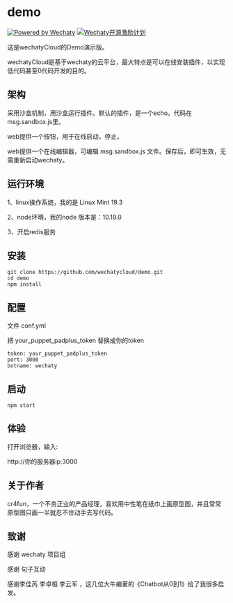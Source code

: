 # demo

[![Powered by Wechaty](https://img.shields.io/badge/Powered%20By-Wechaty-green.svg)](https://github.com/chatie/wechaty)
[![Wechaty开源激励计划](https://img.shields.io/badge/Wechaty-开源激励计划-green.svg)](https://github.com/juzibot/Welcome/wiki/Everything-about-Wechaty)

这是wechatyCloud的Demo演示版。

wechatyCloud是基于wechaty的云平台，最大特点是可以在线安装插件，以实现低代码甚至0代码开发的目的。

## 架构

采用沙盒机制，用沙盒运行插件。默认的插件，是一个echo。代码在msg.sandbox.js里。

web提供一个按钮，用于在线启动，停止。

web提供一个在线编辑器，可编辑 msg.sandbox.js 文件。保存后，即可生效，无需重新启动wechaty。

## 运行环境

1、linux操作系统，我的是 Linux Mint 19.3

2、node环境，我的node 版本是：10.19.0

3、开启redis服务

## 安装

```
git clone https://github.com/wechatycloud/demo.git
cd demo
npm install
```

## 配置

文件 conf.yml

把 your_puppet_padplus_token 替换成你的token
```
token: your_puppet_padplus_token
port: 3000
botname: wechaty
```

## 启动
```
npm start
```

## 体验

打开浏览器，输入:

http://你的服务器ip:3000

## 关于作者

cr4fun，一个不务正业的产品经理，喜欢用中性笔在纸巾上画原型图，并且常常原型图只画一半就忍不住动手去写代码。

## 致谢

感谢 wechaty 项目组

感谢 句子互动

感谢李佳芮 李卓桓 李云军 ，这几位大牛编著的《Chatbot从0到1》给了我很多启发。
